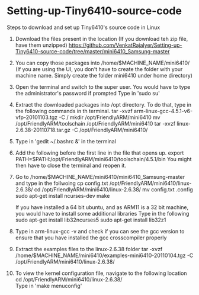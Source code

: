 # Setting-up-Tiny6410-source-code
Steps to download and set up Tiny6410's source code in Linux

1) Download the files present in the location (If you download teh zip file, have them unzipped)
    https://github.com/VenkatRajaIyer/Setting-up-Tiny6410-source-code/tree/master/mini6410_Samsung-master
    
2) You can copy those packages into /home/$MACHINE_NAME/mini6410/ 
    (If you are using the UI, you don't have to create the folder with your machine name. Simply create the folder mini6410 under home directory)

3) Open the terminal and switch to the super user. You would have to type the administrator's password if prompted
    Type in 'sudo su'
    
3) Extract the downloaded packages into /opt directory. To do that, type in the following commands in th terminal.
    tar -xvzf arm-linux-gcc-4.5.1-v6-vfp-20101103.tgz -C /
    mkdir /opt/FriendlyARM/mini6410
    mv /opt/FriendlyARM/toolschain /opt/FriendlyARM/mini6410
    tar -xvzf linux-2.6.38-20110718.tar.gz -C /opt/FriendlyARM/mini6410/

4) Type in 'gedit ~/.bashrc &' in the terminal
 
5) Add the following before the first line in the file that opens up.
    export PATH=$PATH:/opt/FriendlyARM/mini6410/toolschain/4.5.1/bin
    You might then have to close the terminal and reopen it.
    
5) Go to /home/$MACHINE_NAME/mini6410/mini6410_Samsung-master and type in the follwoing	
	cp config.txt /opt/FriendlyARM/mini6410/linux-2.6.38/
	cd /opt/FriendlyARM/mini6410/linux-2.6.38/
	mv config.txt .config
	sudo apt-get install ncurses-dev
    make
	
	If you have installed a 64 bit ubuntu, and as ARM11 is a 32 bit machine, you would have to install some additional libraries
	Type in the following
	sudo apt-get install lib32ncurses5
	sudo apt-get install lib32z1
	
6) Type in arm-linux-gcc -v and check if you can see the gcc version to ensure that you have installed the gcc crosscompiler properly

7) Extract the examples files to the linux-2.6.38 folder
    tar -xvzf /home/$MACHINE_NAME/mini6410/examples-mini6410-20110104.tgz -C /opt/FriendlyARM/mini6410/linux-2.6.38/
    
8) To view the kernel configuration file, navigate to the following location
    cd /opt/FriendlyARM/mini6410/linux-2.6.38/<br>
    Type in 'make menuconfig'
